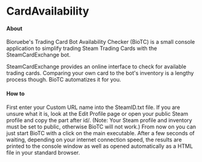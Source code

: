 CardAvailability
================

#### About
Bioruebe's Trading Card Bot Availability Checker (BioTC) is a small console application to simplify trading Steam Trading Cards with the SteamCardExchange bot.

SteamCardExchange provides an online interface to check for available trading cards. Comparing your own card to the bot's inventory is a lengthy process though. BioTC automatizes it for you.

#### How to
First enter your Custom URL name into the SteamID.txt file. If you are unsure what it is, look at the Edit Profile page or open your public Steam profile and copy the part after id/.  (Note: Your Steam profile and inventory must be set to public, otherwise BioTC will not work.) From now on you can just start BioTC with a click on the main executable. After a few seconds of waiting, depending on your internet connection speed, the results are printed to the console window as well as opened automatically as a HTML file in your standard browser.
